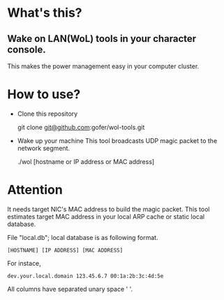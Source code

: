 # What's this?
## Wake on LAN(WoL) tools in your character console.
This makes the power management easy in your computer cluster.

# How to use?
* Clone this repository

    git clone git@github.com:gofer/wol-tools.git

* Wake up your machine
This tool broadcasts UDP magic packet to the network segment.

    ./wol [hostname or IP address or MAC address]

# Attention
It needs target NIC's MAC address to build the magic packet.
This tool estimates target MAC address in your local ARP cache or static local database.

File "local.db"; local database is as following format.

    [HOSTNAME] [IP ADDRESS] [MAC ADDRESS]

For instace,

    dev.your.local.domain 123.45.6.7 00:1a:2b:3c:4d:5e

All columns have separated unary space ' '.

